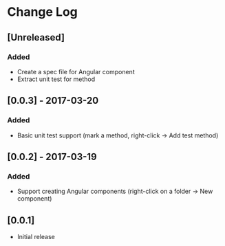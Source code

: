 # Change Log

## [Unreleased]
### Added
- Create a spec file for Angular component
- Extract unit test for method

## [0.0.3] - 2017-03-20
### Added
- Basic unit test support (mark a method, right-click -> Add test method)

## [0.0.2] - 2017-03-19
### Added
- Support creating Angular components (right-click on a folder -> New component)

## [0.0.1]
- Initial release